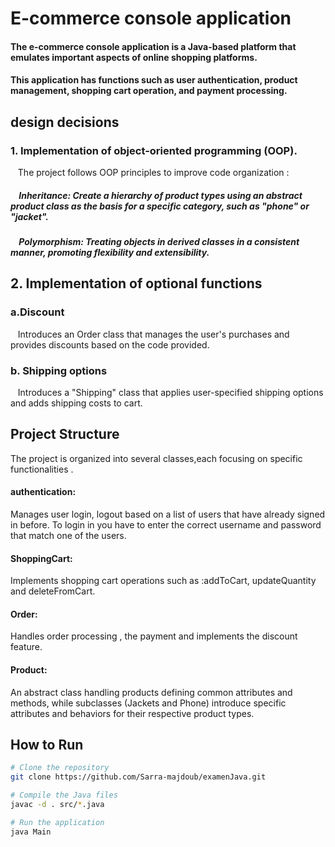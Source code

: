 
# E-commerce console application 
#### The e-commerce console application is a Java-based platform that emulates important aspects of  online shopping platforms.
#### This application has functions such as user authentication, product management, shopping cart operation, and payment processing. 
## design decisions  
### 1.  Implementation of object-oriented programming (OOP). 
&nbsp;&nbsp; The project follows OOP principles to improve code organization :

#####  &nbsp;&nbsp;&nbsp;&nbsp;Inheritance: Create a hierarchy of product types using an abstract product class  as the basis for a specific category, such as "phone" or "jacket".

#####  &nbsp;&nbsp;&nbsp;&nbsp;Polymorphism: Treating objects in derived classes in a consistent manner, promoting flexibility and extensibility. 

## 2. Implementation of optional functions 
### a.Discount 
&nbsp;&nbsp; Introduces an Order class that manages the user's purchases and provides discounts based on the code provided. 
### b. Shipping options 
&nbsp;&nbsp; Introduces a "Shipping" class that applies user-specified shipping options and adds  shipping costs to  cart. 

## Project Structure
The project is organized into several 
classes,each focusing on specific
functionalities .
#### authentication:
Manages user login, logout based on
a list of users that have already signed in
before. To login in you have to enter the correct username and password that
match one of the users.
#### ShoppingCart:
Implements shopping cart operations 
such as :addToCart, updateQuantity and deleteFromCart.
#### Order:
Handles order processing , the payment 
and implements the discount feature.
#### Product:
An abstract class handling products
defining common attributes 
and methods, while
subclasses (Jackets and Phone) 
introduce specific 
attributes and behaviors 
for their respective
product types.

## How to Run
```bash
# Clone the repository
git clone https://github.com/Sarra-majdoub/examenJava.git

# Compile the Java files
javac -d . src/*.java

# Run the application
java Main



